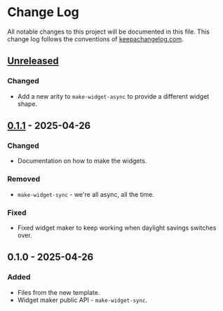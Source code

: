 # Change Log
All notable changes to this project will be documented in this file. This change log follows the conventions of [keepachangelog.com](http://keepachangelog.com/).

## [Unreleased]
### Changed
- Add a new arity to `make-widget-async` to provide a different widget shape.

## [0.1.1] - 2025-04-26
### Changed
- Documentation on how to make the widgets.

### Removed
- `make-widget-sync` - we're all async, all the time.

### Fixed
- Fixed widget maker to keep working when daylight savings switches over.

## 0.1.0 - 2025-04-26
### Added
- Files from the new template.
- Widget maker public API - `make-widget-sync`.

[Unreleased]: https://github.com/pedestal-microservice/pedestal-microservice/compare/0.1.1...HEAD
[0.1.1]: https://github.com/pedestal-microservice/pedestal-microservice/compare/0.1.0...0.1.1
